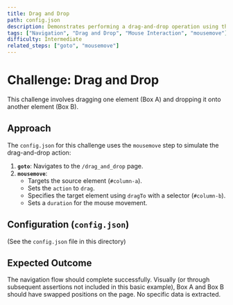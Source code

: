 ```yaml
---
title: Drag and Drop
path: config.json
description: Demonstrates performing a drag-and-drop operation using the `mousemove` step with the `drag` action.
tags: ["Navigation", "Drag and Drop", "Mouse Interaction", "mousemove"]
difficulty: Intermediate
related_steps: ["goto", "mousemove"]
---
```


# Challenge: Drag and Drop

This challenge involves dragging one element (Box A) and dropping it onto another element (Box B).

## Approach

The `config.json` for this challenge uses the `mousemove` step to simulate the drag-and-drop action:

1.  **`goto`**: Navigates to the `/drag_and_drop` page.
2.  **`mousemove`**:
    *   Targets the source element (`#column-a`).
    *   Sets the `action` to `drag`.
    *   Specifies the target element using `dragTo` with a selector (`#column-b`).
    *   Sets a `duration` for the mouse movement.

## Configuration (`config.json`)

(See the `config.json` file in this directory)

## Expected Outcome

The navigation flow should complete successfully. Visually (or through subsequent assertions not included in this basic example), Box A and Box B should have swapped positions on the page. No specific data is extracted.
